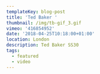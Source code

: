 ```yaml
---
templateKey: blog-post
title: 'Ted Baker '
thumbnail: /img/tb-gif_3.gif
vimeo: '416854952'
date: '2018-04-25T10:18:00+01:00'
location: London
description: Ted Baker SS30
tags:
  - featured
  - video
---
```


